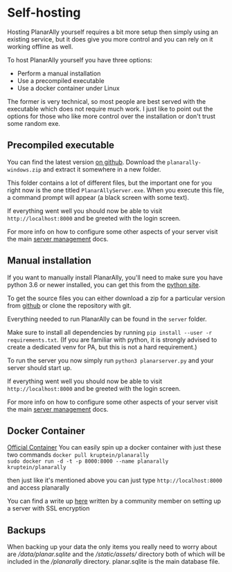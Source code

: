 # Self-hosting

Hosting PlanarAlly yourself requires a bit more setup then simply using an existing service, but it does give you more control and you can rely on it working offline as well.

To host PlanarAlly yourself you have three options:

* Perform a manual installation
* Use a precompiled executable
* Use a docker container under Linux

The former is very technical, so most people are best served with the executable which does not require much work.  I just like to point out the options for those who like more control over the installation or don't trust some random exe.

## Precompiled executable

You can find the latest version [on github](https://github.com/Kruptein/PlanarAlly/releases/).
Download the `planarally-windows.zip` and extract it somewhere in a new folder.

This folder contains a lot of different files, but the important one for you right now is the one titled `PlanarAllyServer.exe`.
When you execute this file, a command prompt will appear (a black screen with some text).

If everything went well you should now be able to visit `http://localhost:8000` and be greeted with the login screen.

For more info on how to configure some other aspects of your server visit the main [server management](/docs/dm/management/) docs.

## Manual installation

If you want to manually install PlanarAlly, you'll need to make sure you have python 3.6 or newer installed, you can get this from the [python site](https://www.python.org/downloads/).

To get the source files you can either download a zip for a particular version from [github](https://github.com/Kruptein/PlanarAlly/releases/) or
clone the repository with git.

Everything needed to run PlanarAlly can be found in the `server` folder.

Make sure to install all dependencies by running `pip install --user -r requirements.txt`.
(If you are familiar with python, it is strongly advised to create a dedicated venv for PA, but this is not a hard requirement.)

To run the server you now simply run `python3 planarserver.py` and your server should start up.

If everything went well you should now be able to visit `http://localhost:8000` and be greeted with the login screen.

For more info on how to configure some other aspects of your server visit the main [server management](/docs/dm/management/) docs.

## Docker Container
[Official Container](https://hub.docker.com/r/kruptein/planarally)
You can easily spin up a docker container with just these two commands
```docker pull kruptein/planarally```  
```sudo docker run -d -t -p 8000:8000 --name planarally kruptein/planarally```  

then just like it's mentioned above you can just type `http://localhost:8000` and access planarally

You can find a write up [here](https://github.com/edmael/selfhosted-planarally) written by a community member on setting up a server with SSL encryption

## Backups
When backing up your data the only items you really need to worry about are */data/planar.sqlite* and the */static/assets/* directory both of which will be included in the */planarally* directory. planar.sqlite is the main database file.
